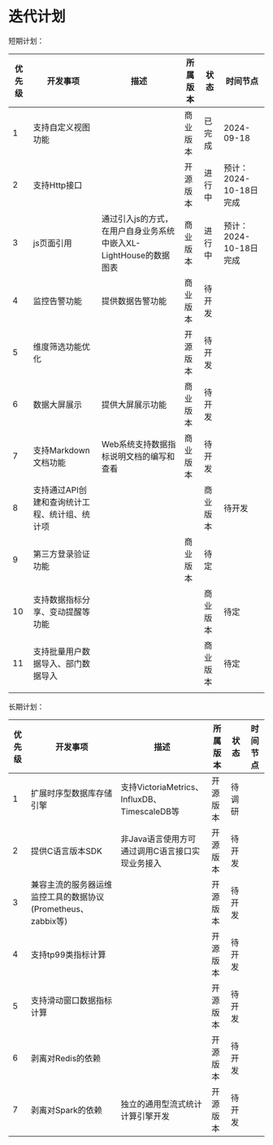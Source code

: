 # 迭代计划

短期计划：

| 优先级 | 开发事项 | 描述 | 所属版本 | 状态 | 时间节点 |
| --- | --- | --- | --- |--- |--- |
| 1 | 支持自定义视图功能 | | 商业版本 |已完成 | 2024-09-18 |
| 2 | 支持Http接口 | | 开源版本| 进行中 | 预计：2024-10-18日完成 |
| 3 | js页面引用 | 通过引入js的方式，在用户自身业务系统中嵌入XL-LightHouse的数据图表 | 商业版本 | 进行中|预计：2024-10-18日完成|
| 4 | 监控告警功能 | 提供数据告警功能 | 商业版本| 待开发||
| 5 | 维度筛选功能优化 |  |开源版本| 待开发||
| 6 | 数据大屏展示 | 提供大屏展示功能 |商业版本| 待开发||
| 7 | 支持Markdown文档功能 | Web系统支持数据指标说明文档的编写和查看|商业版本| 待开发||
| 8 | 支持通过API创建和查询统计工程、统计组、统计项| ||商业版本| 待开发|
| 9 | 第三方登录验证功能 | |商业版本| 待定||
| 10 | 支持数据指标分享、变动提醒等功能 | ||商业版本| 待定|
| 11 | 支持批量用户数据导入、部门数据导入 | ||商业版本| 待定|
| | | || ||


长期计划：

| 优先级 | 开发事项 | 描述 | 所属版本 | 状态 | 时间节点 |
| --- | --- | --- | --- |--- |--- |
| 1 | 扩展时序型数据库存储引擎 | 支持VictoriaMetrics、InfluxDB、TimescaleDB等 |开源版本| 待调研||
| 2 | 提供C语言版本SDK | 非Java语言使用方可通过调用C语言接口实现业务接入 |开源版本| 待开发||
| 3 | 兼容主流的服务器运维监控工具的数据协议(Prometheus、zabbix等) | |开源版本| 待开发||
| 4 | 支持tp99类指标计算 | |开源版本| 待开发||
| 5 | 支持滑动窗口数据指标计算 | |开源版本| 待开发||
| 6 | 剥离对Redis的依赖 | |开源版本| 待开发||
| 7 | 剥离对Spark的依赖 | 独立的通用型流式统计计算引擎开发 |开源版本| 待开发||
